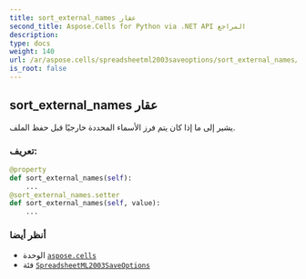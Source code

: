 ```yaml
---
title: sort_external_names عقار
second_title: Aspose.Cells for Python via .NET API المراجع
description:
type: docs
weight: 140
url: /ar/aspose.cells/spreadsheetml2003saveoptions/sort_external_names/
is_root: false
---
```

##  sort_external_names عقار

يشير إلى ما إذا كان يتم فرز الأسماء المحددة خارجيًا قبل حفظ الملف.
###  تعريف:
```python
@property
def sort_external_names(self):
    ...
@sort_external_names.setter
def sort_external_names(self, value):
    ...
```

###  أنظر أيضا
* الوحدة [`aspose.cells`](../../)
* فئة [`SpreadsheetML2003SaveOptions`](/cells/python-net/ar/aspose.cells/spreadsheetml2003saveoptions)
